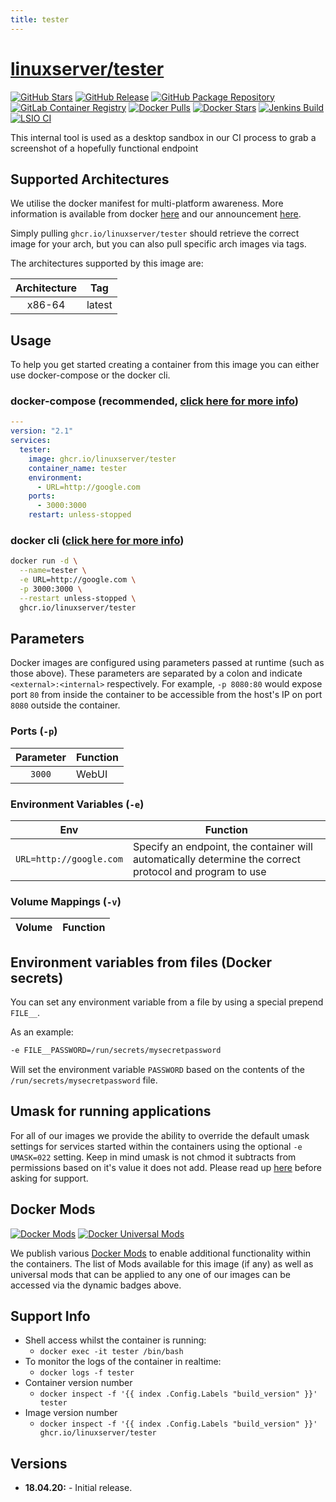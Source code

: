 ```yaml
---
title: tester
---
```

<!-- DO NOT EDIT THIS FILE MANUALLY  -->
<!-- Please read the https://github.com/linuxserver/docker-tester/blob/master/.github/CONTRIBUTING.md -->

# [linuxserver/tester](https://github.com/linuxserver/docker-tester)

[![GitHub Stars](https://img.shields.io/github/stars/linuxserver/docker-tester.svg?color=94398d&labelColor=555555&logoColor=ffffff&style=for-the-badge&logo=github)](https://github.com/linuxserver/docker-tester)
[![GitHub Release](https://img.shields.io/github/release/linuxserver/docker-tester.svg?color=94398d&labelColor=555555&logoColor=ffffff&style=for-the-badge&logo=github)](https://github.com/linuxserver/docker-tester/releases)
[![GitHub Package Repository](https://img.shields.io/static/v1.svg?color=94398d&labelColor=555555&logoColor=ffffff&style=for-the-badge&label=linuxserver.io&message=GitHub%20Package&logo=github)](https://github.com/linuxserver/docker-tester/packages)
[![GitLab Container Registry](https://img.shields.io/static/v1.svg?color=94398d&labelColor=555555&logoColor=ffffff&style=for-the-badge&label=linuxserver.io&message=GitLab%20Registry&logo=gitlab)](https://gitlab.com/linuxserver.io/docker-tester/container_registry)
[![Docker Pulls](https://img.shields.io/docker/pulls/linuxserver/tester.svg?color=94398d&labelColor=555555&logoColor=ffffff&style=for-the-badge&label=pulls&logo=docker)](https://hub.docker.com/r/linuxserver/tester)
[![Docker Stars](https://img.shields.io/docker/stars/linuxserver/tester.svg?color=94398d&labelColor=555555&logoColor=ffffff&style=for-the-badge&label=stars&logo=docker)](https://hub.docker.com/r/linuxserver/tester)
[![Jenkins Build](https://img.shields.io/jenkins/build?labelColor=555555&logoColor=ffffff&style=for-the-badge&jobUrl=https%3A%2F%2Fci.linuxserver.io%2Fjob%2FDocker-Pipeline-Builders%2Fjob%2Fdocker-tester%2Fjob%2Fmaster%2F&logo=jenkins)](https://ci.linuxserver.io/job/Docker-Pipeline-Builders/job/docker-tester/job/master/)
[![LSIO CI](https://img.shields.io/badge/dynamic/yaml?color=94398d&labelColor=555555&logoColor=ffffff&style=for-the-badge&label=CI&query=CI&url=https%3A%2F%2Fci-tests.linuxserver.io%2Flinuxserver%2Ftester%2Flatest%2Fci-status.yml)](https://ci-tests.linuxserver.io/linuxserver/tester/latest/index.html)

This internal tool is used as a desktop sandbox in our CI process to grab a screenshot of a hopefully functional endpoint

## Supported Architectures

We utilise the docker manifest for multi-platform awareness. More information is available from docker [here](https://github.com/docker/distribution/blob/master/docs/spec/manifest-v2-2.md#manifest-list) and our announcement [here](https://blog.linuxserver.io/2019/02/21/the-lsio-pipeline-project/).

Simply pulling `ghcr.io/linuxserver/tester` should retrieve the correct image for your arch, but you can also pull specific arch images via tags.

The architectures supported by this image are:

| Architecture | Tag |
| :----: | --- |
| x86-64 | latest |

## Usage

To help you get started creating a container from this image you can either use docker-compose or the docker cli.

### docker-compose (recommended, [click here for more info](https://docs.linuxserver.io/general/docker-compose))

```yaml
---
version: "2.1"
services:
  tester:
    image: ghcr.io/linuxserver/tester
    container_name: tester
    environment:
      - URL=http://google.com
    ports:
      - 3000:3000
    restart: unless-stopped
```

### docker cli ([click here for more info](https://docs.docker.com/engine/reference/commandline/cli/))

```bash
docker run -d \
  --name=tester \
  -e URL=http://google.com \
  -p 3000:3000 \
  --restart unless-stopped \
  ghcr.io/linuxserver/tester
```

## Parameters

Docker images are configured using parameters passed at runtime (such as those above). These parameters are separated by a colon and indicate `<external>:<internal>` respectively. For example, `-p 8080:80` would expose port `80` from inside the container to be accessible from the host's IP on port `8080` outside the container.

### Ports (`-p`)

| Parameter | Function |
| :----: | --- |
| `3000` | WebUI |

### Environment Variables (`-e`)

| Env | Function |
| :----: | --- |
| `URL=http://google.com` | Specify an endpoint, the container will automatically determine the correct protocol and program to use |

### Volume Mappings (`-v`)

| Volume | Function |
| :----: | --- |

## Environment variables from files (Docker secrets)

You can set any environment variable from a file by using a special prepend `FILE__`.

As an example:

```bash
-e FILE__PASSWORD=/run/secrets/mysecretpassword
```

Will set the environment variable `PASSWORD` based on the contents of the `/run/secrets/mysecretpassword` file.

## Umask for running applications

For all of our images we provide the ability to override the default umask settings for services started within the containers using the optional `-e UMASK=022` setting.
Keep in mind umask is not chmod it subtracts from permissions based on it's value it does not add. Please read up [here](https://en.wikipedia.org/wiki/Umask) before asking for support.

## Docker Mods

[![Docker Mods](https://img.shields.io/badge/dynamic/yaml?color=94398d&labelColor=555555&logoColor=ffffff&style=for-the-badge&label=tester&query=%24.mods%5B%27tester%27%5D.mod_count&url=https%3A%2F%2Fraw.githubusercontent.com%2Flinuxserver%2Fdocker-mods%2Fmaster%2Fmod-list.yml)](https://mods.linuxserver.io/?mod=tester "view available mods for this container.") [![Docker Universal Mods](https://img.shields.io/badge/dynamic/yaml?color=94398d&labelColor=555555&logoColor=ffffff&style=for-the-badge&label=universal&query=%24.mods%5B%27universal%27%5D.mod_count&url=https%3A%2F%2Fraw.githubusercontent.com%2Flinuxserver%2Fdocker-mods%2Fmaster%2Fmod-list.yml)](https://mods.linuxserver.io/?mod=universal "view available universal mods.")

We publish various [Docker Mods](https://github.com/linuxserver/docker-mods) to enable additional functionality within the containers. The list of Mods available for this image (if any) as well as universal mods that can be applied to any one of our images can be accessed via the dynamic badges above.

## Support Info

* Shell access whilst the container is running:
  * `docker exec -it tester /bin/bash`
* To monitor the logs of the container in realtime:
  * `docker logs -f tester`
* Container version number
  * `docker inspect -f '{{ index .Config.Labels "build_version" }}' tester`
* Image version number
  * `docker inspect -f '{{ index .Config.Labels "build_version" }}' ghcr.io/linuxserver/tester`

## Versions

* **18.04.20:** - Initial release.
